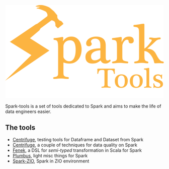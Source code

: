 ![Spark-tools Logo](./logo.png)

Spark-tools is a set of tools dedicated to Spark and aims to
make the life of data engineers easier.

## The tools

* [Centrifuge](https://github.com/univalence/spark-tools/tree/master/spark-test), testing tools for Dataframe and Dataset from Spark
* [Centrifuge](https://github.com/univalence/spark-tools/tree/master/centrifuge), a couple of techniques for data quality on Spark
* [Fenek](https://github.com/univalence/spark-tools/tree/master/fenek), a DSL for *semi-typed* transformation in Scala for Spark
* [Plumbus](https://github.com/univalence/spark-tools/tree/master/plumbus), light misc things for Spark
* [Spark-ZIO](https://github.com/univalence/spark-tools/tree/master/spark-zio), Spark in ZIO environment
